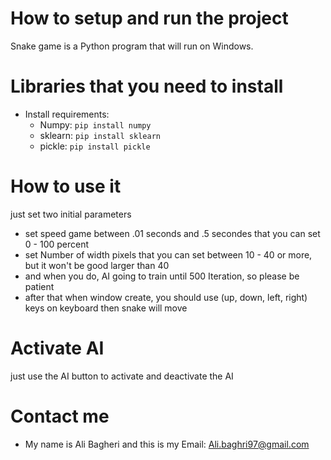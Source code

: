 # How to setup and run the project
Snake game is a Python program that will run on Windows.

# Libraries that you need to install
- Install requirements:
  - Numpy: `pip install numpy`
  - sklearn: `pip install sklearn`
  - pickle: `pip install pickle`

# How to use it
just set two initial parameters
- set speed game between .01 seconds and .5 secondes that you can set 0 - 100 percent
- set Number of width pixels that you can set between 10 - 40 or more, but it won't be good larger than 40
- and when you do, AI going to train until 500 Iteration, so please be patient
- after that when window create, you should use (up, down, left, right) keys on keyboard then snake will move

# Activate AI
just use the AI button to activate and deactivate the AI

# Contact me
- My name is Ali Bagheri and this is my Email: Ali.baghri97@gmail.com
